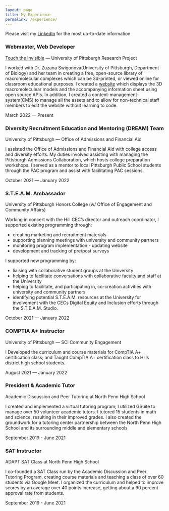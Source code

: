 ```yaml
---
layout: page
title: My Experience
permalink: /experience/
---
```


<div class="w-100">
   <div class="mb-3">
      <p class="lead text-center"> Please visit my <a href="https://linkedin.com/in/kimshinwoo">LinkedIn</a> for the most up-to-date information </p>
   </div>
   <div class="d-flex flex-column flex-md-row justify-content-between mb-3">
      <div class="flex-grow-1">
         <h3 class="mb-0">Webmaster, Web Developer</h3>
         <p class="subheading mb-1"><a href="https://touchtheinvisible.com">Touch the Invisible</a> — University of Pittsburgh Research Project</p>
         <p class="mb-0">
            I worked with Dr. Zuzana Swigonova(University of Pittsburgh, Department of Biology) and her team in creating a free, open-source library of macromolecular complexes which can be 3d-printed, or viewed online for classroom educational purposes. I created a <a href="https://touchtheinvisible.com">website</a> which displays the 3D macromoleculear models and the accompanying information sheet using open source APIs. In addition, I created a content-management-system(CMS) to manage all the assets and to allow for non-technical staff members to edit the website without learning to code.    
         </p>
      </div>
      <div class="flex-shrink-0"><span class="text-primary">March 2022 — Present</span></div>
   </div>
   <div class="d-flex flex-column flex-md-row justify-content-between mb-3">
      <div class="flex-grow-1">
         <h3 class="mb-0">Diversity Recruitment Education and Mentoring (DREAM) Team</h3>
         <p class="subheading mb-1">University of Pittsburgh — Office of Admissions and Financial Aid</p>
         <p class="mb-0">
            I assisted the Office of Admissions and Financial Aid with college access and diversity efforts. My duties involved assisting with managing the Pittsburgh Admissions Collaboration, which hosts college preparation workshops. I served as a mentor to local Pittsburgh Public School students through the PAC program and assist with facilitating PAC sessions.
         </p>
      </div>
      <div class="flex-shrink-0"><span class="text-primary">October 2021 — January 2022</span></div>
   </div>
   <div class="d-flex flex-column flex-md-row justify-content-between mb-3">
      <div class="flex-grow-1">
         <h3 class="mb-0">S.T.E.A.M. Ambassador</h3>
         <div class="subheading mb-1">University of Pittsburgh Honors College (w/ Office of Engagement and Community Affairs)</div>
         <p class="mb-0">
            Working in concert with the Hill CEC’s director and outreach coordinator, I supported existing programming through:
         </p>
            <ul class="mb-0">
               <li>creating marketing and recruitment materials</li>
               <li>supporting planning meetings with university and community partners</li>
               <li>monitoring program implementation - updating website</li>
               <li>development and tracking of pre/post surveys</li>
            </ul>
         I supported new programming by:
            <ul class="mb-0">
               <li>liaising with collaborative student groups at the University</li>
               <li>helping to facilitate conversations with collaborative faculty and staff at the University</li>
               <li>helping to facilitate, and participating in, co-creation activities with university and community partners</li>
               <li>identifying potential S.T.E.A.M. resources at the University for involvement with the CECs Digital Equity and Inclusion efforts through the S.T.E.A.M. Studio.</li>
            </ul>
      </div>
      <div class="flex-shrink-0"><span class="text-primary">October 2021 — January 2022</span></div>
   </div>
   <div class="d-flex flex-column flex-md-row justify-content-between mb-3">
      <div class="flex-grow-1">
         <h3 class="mb-0">COMPTIA A+ Instructor</h3>
         <div class="subheading mb-1">University of Pittsburgh — SCI Community Engagement</div>
         <p>I Developed the curriculum and course materials for CompTIA A+ certification class; and Taught CompTIA A+ certification class to Hills district high school students.</p>
      </div>
      <div class="flex-shrink-0"><span class="text-primary">August 2021 — January 2022</span></div>
   </div>
   <div class="d-flex flex-column flex-md-row justify-content-between mb-3">
      <div class="flex-grow-1">
         <h3 class="mb-0">President & Academic Tutor</h3>
         <div class="subheading mb-1">Academic Discussion and Peer Tutoring at North Penn High School</div>
         <p> I created and implemented a virtual tutoring program; I utilized GSuite to manage over 50 volunteer academic tutors. I tutored 15 students in math and science, resulting in their improved grades. I also created the groundwork
            for a tutoring center partnership between the North Penn High School and its surrounding middle and elementary schools
         </p>
      </div>
      <div class="flex-shrink-0"><span class="text-primary">September 2019 - June 2021</span></div>
   </div>
   <div class="d-flex flex-column flex-md-row justify-content-between mb-5">
      <div class="flex-grow-1">
         <h3 class="mb-0">SAT Instructor</h3>
         <div class="subheading mb-1">ADAPT SAT Class at North Penn High School</div>
         <p>I co-founded a SAT Class run by the Academic Discussion and Peer Tutoring Program, creating course materials and teaching a class of over 60 students via Google Meet. I organized the curriculum and helped to improve scores by an
            average over 40 points increase, getting about a 90 percent approval rate from students.
         </p>
      </div>
      <div class="flex-shrink-0"><span class="text-primary">September 2019 - June 2021</span></div>
   </div>
</div>


